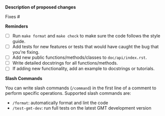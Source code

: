 **Description of proposed changes**



<!-- Please describe changes proposed and **why** you made them. If unsure, open an issue first so we can discuss.-->

<!-- If fixing an issue, put the issue number after the # below (no spaces). GitHub will automatically close it when this gets merged. -->
Fixes #


**Reminders**

- [ ] Run `make format` and `make check` to make sure the code follows the style guide.
- [ ] Add tests for new features or tests that would have caught the bug that you're fixing.
- [ ] Add new public functions/methods/classes to `doc/api/index.rst`.
- [ ] Write detailed docstrings for all functions/methods.
- [ ] If adding new functionality, add an example to docstrings or tutorials.

**Slash Commands**

You can write slash commands (`/command`) in the first line of a comment to perform
specific operations. Supported slash commands are:

- `/format`: automatically format and lint the code
- `/test-gmt-dev`: run full tests on the latest GMT development version
